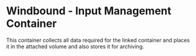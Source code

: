 # Windbound - Input Management Container
This container collects all data required for the linked container and
places it in the attached volume and also stores it for archiving.
